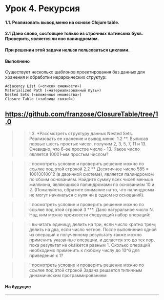 # Урок 4. Рекурсия

#### 1.1. Реализовать вывод меню на основе Clojure table.

#### 2.1 Дано слово, состоящее только из строчных латинских букв. Проверить, является ли оно палиндромом. 
#### При решении этой задачи нельзя пользоваться циклами.

#### Выполнено
Существует несколько шаблонов проектирования баз данных для хранения и обработки иерархических структур:

    Adjacency List («список смежности»)
    Materialized Path («материализованный путь»)
    Nested Sets («вложенные множества»)
    Closure Table («таблица связей»)
https://github.com/franzose/ClosureTable/tree/1.0
---------------------------------------------------------------------------------------------------------------
>> ! 3. *Рассмотреть структуру данных Nested Sets. Реализовать ее хранение и вывод меню.
1.2 **. Выписав первые шесть простых чисел, получим 2, 3, 5, 7, 11 и 13. Очевидно, что 6-ое простое число - 13.
Какое число является 10001-ым простым числом?

>> ! посмотреть условие и проверить решение можно по ссылке под этой строкой
2.2 ** Десятичное число 585 = 10010010012 (в двоичной системе), является палиндромом по обоим основаниям.
Найдите сумму всех чисел меньше миллиона, являющихся палиндромами по основаниям 10 и 2.
(Пожалуйста, обратите внимание на то, что палиндромы не могут начинаться с нуля ни в одном из оснований).

>> ! посмотреть условие и проверить решение можно по ссылке под этой строкой
3 ***. Дано натуральное число N. Над ним можно произвести следующий набор операций:

>> ! вычитать единицу;
делить на три, если число кратно трем;
делить на два, если число четное.
После выполнения одной из операций к полученному результату также можно применить указанные операции, и делается это до тех пор, пока результат не окажется равным 1.
Сколько операций необходимо применить к любому числу до 10^6 для приведения к 1?

>> ! посмотреть условие и проверить решение можно по ссылке под этой строкой
Задача решается типичным динамическим программированием

#### На будущее
---------------------------------------------------------------------------------------------------------------

